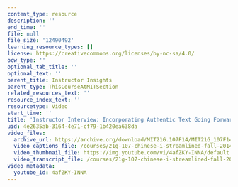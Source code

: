 ```yaml
---
content_type: resource
description: ''
end_time: ''
file: null
file_size: '12490492'
learning_resource_types: []
license: https://creativecommons.org/licenses/by-nc-sa/4.0/
ocw_type: ''
optional_tab_title: ''
optional_text: ''
parent_title: Instructor Insights
parent_type: ThisCourseAtMITSection
related_resources_text: ''
resource_index_text: ''
resourcetype: Video
start_time: ''
title: 'Instructor Interview: Incorporating Authentic Text Going Forward'
uid: 4e2635ab-3164-4e71-cf79-1b420ea638da
video_files:
  archive_url: https://archive.org/download/MIT21G.107F14/MIT21G_107F14_CourseIteration_300k.mp4
  video_captions_file: /courses/21g-107-chinese-i-streamlined-fall-2014/d6305606348c523e83d32f850ec85455_4afZKY-INNA.vtt
  video_thumbnail_file: https://img.youtube.com/vi/4afZKY-INNA/default.jpg
  video_transcript_file: /courses/21g-107-chinese-i-streamlined-fall-2014/0d860b2f48ac3e605645f78b716cc09b_4afZKY-INNA.pdf
video_metadata:
  youtube_id: 4afZKY-INNA
---
```


